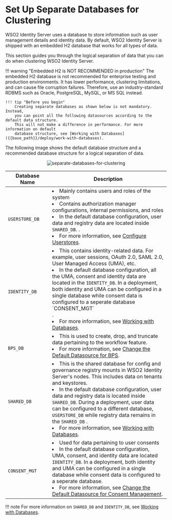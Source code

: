 # Set Up Separate Databases for Clustering

WSO2 Identity Server uses a database to store information such as
user management details and identity data. By
default, WSO2 Identity Server is shipped with an embedded H2 database that
works for all types of data.

This section guides you through the logical separation of data that you
can do when clustering WSO2 Identity Server. 

!!! warning "Embedded H2 is NOT RECOMMENDED in production"
    The embedded H2 database is not recommended for enterprise testing and 
    production environments. It has lower performance, clustering
    limitations, and can cause file corruption failures. Therefore, use an
    industry-standard RDBMS such as Oracle, PostgreSQL, MySQL, or MS SQL
    instead.
    
    !!! tip "Before you begin"
        Creating separate databases as shown below is not mandatory. Instead, 
        you can point all the following datasources according to the default data structure. 
        This will not make a difference in performance. For more information on default 
        database structure, see [Working with Databases]({{base_path}}/deploy/work-with-databases).

The following image shows the default database structure and a recommended 
database structure for a logical separation of data.

<div>
    <center>
        <img src="{{base_path}}/assets/img/deploy/separate-databases-for-clustering.png"
         alt="separate-databases-for-clustering ">
    </center>
</div>

<table>
<thead>
<tr class="header">
<th>Database Name</th>
<th>Description</th>
</tr>
</thead>
<tbody>
<tr class="odd">
<td><code>             USERSTORE_DB            </code></td>
<td>
<li>Mainly contains users and roles of the system</li>
<li>Contains authorization manager configurations, internal permissions, and roles</li>
<li>In the default database configuration, user data and registry data are located inside <code>SHARED_DB</code>.
.</li>
<li>For more information, see <a href="{{base_path}}/deploy/configure-user-stores">Configure Userstores</a>.</li>
</td>
</tr>
<tr class="even">
<td><code>             IDENTITY_DB            </code></td>
<td>
<li>This contains identity-related data. For example, user sessions, OAuth 2.0, SAML 2.0, User Managed Access (UMA), etc.</li>
<li>In the default database configuration, all the UMA, consent and identity data are located 
in the <code>IDENTITY_DB</code>.
 In a deployment, both identity and UMA can be configured in a single database while consent data is configured to a seperate
  database `CONSENT_MGT`</li>.
<li>For more information, see <a href="{{base_path}}/deploy/work-with-databases">Working with Databases</a>.</li>
</td>
</tr>
<tr class="even">
<td><code>             BPS_DB            </code></td>
<td>
<li>This is used to create, drop, and truncate data pertaining to the workflow feature.</li>
<li>For more information, see <a href="{{base_path}}/deploy/change-datasource-bpsds">Change the Default Datasource 
for BPS</a>.</li>
</td>
</tr>
<tr class="odd">
<td><code>             SHARED_DB            </code></td>
<td>
<li>This is the shared database for config and governance registry mounts in WSO2 Identity Server's nodes. This includes data on tenants and 
keystores.</li>
<li>In the default database configuration, user data and registry data is located inside <code>SHARED_DB</code>. 
During a deployment, user data can be configured to a different database, <code>USERSTORE_DB</code> while registry
 data remains in the <code>SHARED_DB</code>
.</li>
<li>For more information, see <a href="{{base_path}}/deploy/work-with-databases">Working with Databases</a>.</li>
</td>
</tr>
<tr class="even">
<td><code>             CONSENT_MGT          </code></td>
<td>
<li>Used for data pertaining to user consents</li>
<li>In the default database configuration, UMA, consent, and identity data are located <code>IDENTITY_DB</code>. 
In a deployment, both identity and UMA can be configured in a single database while consent data is configured to a seperate 
database.</li>
<li>For more information, see <a href="{{base_path}}/deploy/change-datasource-consent-management">Change the Default Datasource for 
Consent Management</a>.</li>
</td>
</tr>
</tbody>
</table>

!!! note
    For more information on `SHARED_DB` and `IDENTITY_DB`, see [Working with Databases]({{base_path}}/deploy/work-with-databases/).
